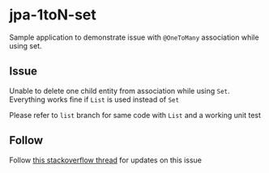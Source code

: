 # jpa-1toN-set
Sample application to demonstrate issue with `@OneToMany` association while using set.

## Issue
Unable to delete one child entity from association while using `Set`. Everything works fine if `List` is used instead of `Set`

Please refer to `list` branch for same code with `List` and a working unit test

## Follow
Follow [this stackoverflow thread](https://stackoverflow.com/questions/62242946/jpa-onetomany-set-vs-list-not-able-to-delete-one-child-entity-from-bidirect) for updates on this issue 
